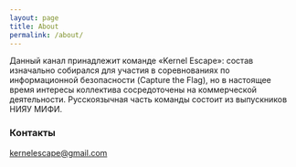 ```yaml
---
layout: page
title: About
permalink: /about/
---
```


Данный канал принадлежит команде «‎Kernel Escape»: состав изначально собирался для участия в соревнованиях по информационной безопасности (Capture the Flag), но в настоящее время интересы коллектива сосредоточены на коммерческой деятельности. Русскоязычная часть команды состоит из выпускников НИЯУ МИФИ.

### Контакты

[kernelescape@gmail.com](mailto:kernelescape@gmail.com)
